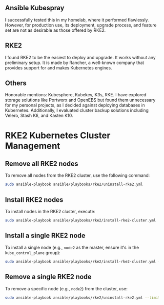 ## Ansible Kubespray

I successfully tested this in my homelab, where it performed flawlessly. However, for production use, its deployment, upgrade process, and feature set are not as desirable as those offered by RKE2.

## RKE2

I found RKE2 to be the easiest to deploy and upgrade. It works without any preliminary setup. It is made by Rancher, a well-known company that provides support for and makes Kubernetes engines.

## Others

Honorable mentions: Kubesphere, Kubekey, K3s, RKE. I have explored storage solutions like Portworx and OpenEBS but found them unnecessary for my personal projects, as I decided against deploying databases in Kubernetes. Additionally, I evaluated cluster backup solutions including Velero, Stash K8, and Kasten K10.

# RKE2 Kubernetes Cluster Management

## Remove all RKE2 nodes

To remove all nodes from the RKE2 cluster, use the following command:

```bash
sudo ansible-playbook ansible/playbooks/rke2/uninstall-rke2.yml
```

## Install RKE2 nodes

To install nodes in the RKE2 cluster, execute:

```bash
sudo ansible-playbook ansible/playbooks/rke2/install-rke2-cluster.yml
```

## Install a single RKE2 node

To install a single node (e.g., `node2` as the master, ensure it's in the `kube_control_plane` group):

```bash
sudo ansible-playbook ansible/playbooks/rke2/install-rke2-cluster.yml --limit node2
```

## Remove a single RKE2 node

To remove a specific node (e.g., `node2`) from the cluster, use:

```bash
sudo ansible-playbook ansible/playbooks/rke2/uninstall-rke2.yml --limit node2
```
